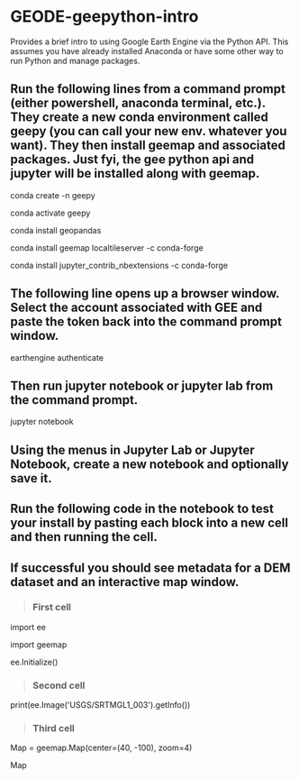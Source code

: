 # GEODE-geepython-intro

Provides a brief intro to using Google Earth Engine via the Python API. This assumes you have already installed Anaconda or have some other way to run Python and manage packages.

## Run the following lines from a command prompt (either powershell, anaconda terminal, etc.). They create a new conda environment called geepy (you can call your new env. whatever you want). They then install geemap and associated packages. Just fyi, the gee python api and jupyter will be installed along with geemap.

conda create -n geepy

conda activate geepy

conda install geopandas

conda install geemap localtileserver -c conda-forge

conda install jupyter_contrib_nbextensions -c conda-forge

## The following line opens up a browser window. Select the account associated with GEE and paste the token back into the command prompt window.

earthengine authenticate

## Then run jupyter notebook or jupyter lab from the command prompt.

jupyter notebook

## Using the menus in Jupyter Lab or Jupyter Notebook, create a new notebook and optionally save it.
## Run the following code in the notebook to test your install by pasting each block into a new cell and then running the cell.
## If successful you should see metadata for a DEM dataset and an interactive map window.

> ### First cell
import ee

import geemap

ee.Initialize()

> ### Second cell
print(ee.Image('USGS/SRTMGL1_003').getInfo())

> ### Third cell
Map = geemap.Map(center=(40, -100), zoom=4)

Map

